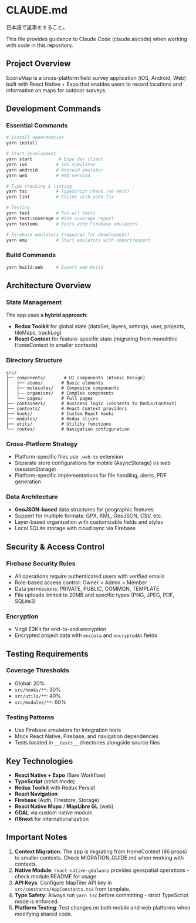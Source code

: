 # CLAUDE.md

日本語で返事をすること。

This file provides guidance to Claude Code (claude.ai/code) when working with code in this repository.

## Project Overview
EcorisMap is a cross-platform field survey application (iOS, Android, Web) built with React Native + Expo that enables users to record locations and information on maps for outdoor surveys.

## Development Commands

### Essential Commands
```bash
# Install dependencies
yarn install

# Start development
yarn start          # Expo dev client
yarn ios           # iOS simulator
yarn android       # Android emulator
yarn web           # Web version

# Type checking & linting
yarn tsc           # TypeScript check (no emit)
yarn lint          # ESLint with auto-fix

# Testing
yarn test          # Run all tests
yarn test:coverage # With coverage report
yarn testemu       # Tests with Firebase emulators

# Firebase emulators (required for development)
yarn emu           # Start emulators with import/export
```

### Build Commands
```bash
yarn build:web     # Export web build
```

## Architecture Overview

### State Management
The app uses a **hybrid approach**:
- **Redux Toolkit** for global state (dataSet, layers, settings, user, projects, tileMaps, trackLog)
- **React Context** for feature-specific state (migrating from monolithic HomeContext to smaller contexts)

### Directory Structure
```
src/
├── components/       # UI components (Atomic Design)
│   ├── atoms/       # Basic elements
│   ├── molecules/   # Composite components
│   ├── organisms/   # Complex components
│   └── pages/       # Full pages
├── containers/      # Business logic (connects to Redux/Context)
├── contexts/        # React Context providers
├── hooks/           # Custom React hooks
├── modules/         # Redux slices
├── utils/           # Utility functions
└── routes/          # Navigation configuration
```

### Cross-Platform Strategy
- Platform-specific files use `.web.ts` extension
- Separate store configurations for mobile (AsyncStorage) vs web (sessionStorage)
- Platform-specific implementations for file handling, alerts, PDF generation

### Data Architecture
- **GeoJSON-based** data structures for geographic features
- Support for multiple formats: GPX, KML, GeoJSON, CSV, etc.
- Layer-based organization with customizable fields and styles
- Local SQLite storage with cloud sync via Firebase

## Security & Access Control

### Firebase Security Rules
- All operations require authenticated users with verified emails
- Role-based access control: Owner > Admin > Member
- Data permissions: PRIVATE, PUBLIC, COMMON, TEMPLATE
- File uploads limited to 20MB and specific types (PNG, JPEG, PDF, SQLite3)

### Encryption
- Virgil E3Kit for end-to-end encryption
- Encrypted project data with `encdata` and `encryptedAt` fields

## Testing Requirements

### Coverage Thresholds
- Global: 20%
- `src/hooks/**`: 30%
- `src/utils/**`: 40%
- `src/modules/**`: 60%

### Testing Patterns
- Use Firebase emulators for integration tests
- Mock React Native, Firebase, and navigation dependencies
- Tests located in `__tests__` directories alongside source files

## Key Technologies
- **React Native + Expo** (Bare Workflow)
- **TypeScript** (strict mode)
- **Redux Toolkit** with Redux Persist
- **React Navigation**
- **Firebase** (Auth, Firestore, Storage)
- **React Native Maps** / **MapLibre GL** (web)
- **GDAL** via custom native module
- **i18next** for internationalization

## Important Notes
1. **Context Migration**: The app is migrating from HomeContext (86 props) to smaller contexts. Check MIGRATION_GUIDE.md when working with contexts.
2. **Native Module**: `react-native-gdalwarp` provides geospatial operations - check module README for usage.
3. **API Keys**: Configure MapTiler API key in `src/constants/AppConstants.tsx` from template.
4. **Type Safety**: Always run `yarn tsc` before committing - strict TypeScript mode is enforced.
5. **Platform Testing**: Test changes on both mobile and web platforms when modifying shared code.